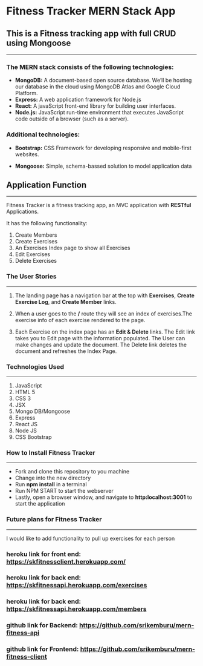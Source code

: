 # Fitness Tracker MERN Stack App

## This is a Fitness tracking app with full CRUD using Mongoose

---

### The MERN stack consists of the following technologies:

- **MongoDB:** A document-based open source database. We’ll be hosting our database in the cloud using MongoDB Atlas and Google Cloud Platform.
- **Express:** A web application framework for Node.js
- **React:** A javaScript front-end library for building user interfaces.
- **Node.js:** JavaScript run-time environment that executes JavaScript code outside of a browser (such as a server).

### Additional technologies:

- **Bootstrap:** CSS Framework for developing responsive and mobile-first websites.

- **Mongoose:** Simple, schema-bassed solution to model application data

## Application Function

---

Fitness Tracker is a fitness tracking app, an MVC application with **RESTful** Applications.

It has the following functionality:

1. Create Members
2. Create Exercises
3. An Exercises Index page to show all Exercises
4. Edit Exercises
5. Delete Exercises

### The User Stories

---

1. The landing page has a navigation bar at the top with **Exercises**, **Create Exercise Log**, and **Create Member** links.

2. When a user goes to the **/** route they will see an index of exercises.The exercise info of each exercise rendered to the page.

3. Each Exercise on the index page has an **Edit & Delete** links. The Edit link takes you to Edit page with the information populated. The User can make changes and update the document. The Delete link deletes the document and refreshes the Index Page.

### Technologies Used

---

1. JavaScript
2. HTML 5
3. CSS 3
4. JSX
5. Mongo DB/Mongoose
6. Express
7. React JS
8. Node JS
9. CSS Bootstrap

### How to Install Fitness Tracker

---

- Fork and clone this repository to you machine
- Change into the new directory
- Run **npm install** in a terminal
- Run NPM START to start the webserver
- Lastly, open a browser window, and navigate to **http:localhost:3001** to start the application

### Future plans for Fitness Tracker

---

I would like to add functionality to pull up exercises for each person

### heroku link for front end: https://skfitnessclient.herokuapp.com/
### heroku link for back end: https://skfitnessapi.herokuapp.com/exercises
### heroku link for back end: https://skfitnessapi.herokuapp.com/members

### github link for Backend: https://github.com/srikemburu/mern-fitness-api

### github link for Frontend: https://github.com/srikemburu/mern-fitness-client

